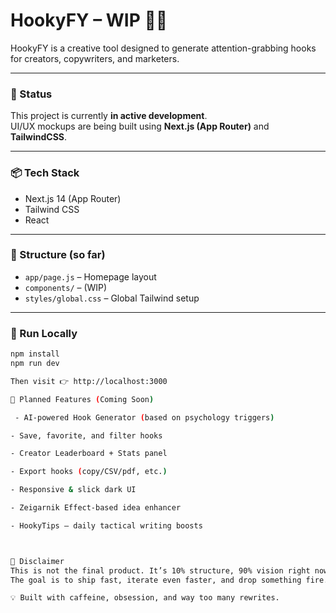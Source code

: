 # HookyFY – WIP 🧠✨

HookyFY is a creative tool designed to generate attention-grabbing hooks for creators, copywriters, and marketers.

---

### 🚧 Status

This project is currently **in active development**.  
UI/UX mockups are being built using **Next.js (App Router)** and **TailwindCSS**.

---

### 📦 Tech Stack

- Next.js 14 (App Router)
- Tailwind CSS
- React

---

### 📁 Structure (so far)

- `app/page.js` – Homepage layout
- `components/` – (WIP)
- `styles/global.css` – Global Tailwind setup

---

### 🔧 Run Locally

```bash
npm install
npm run dev

Then visit 👉 http://localhost:3000

🧠 Planned Features (Coming Soon)

 - AI-powered Hook Generator (based on psychology triggers)

- Save, favorite, and filter hooks

- Creator Leaderboard + Stats panel

- Export hooks (copy/CSV/pdf, etc.)

- Responsive & slick dark UI

- Zeigarnik Effect-based idea enhancer

- HookyTips – daily tactical writing boosts



📢 Disclaimer
This is not the final product. It’s 10% structure, 90% vision right now.
The goal is to ship fast, iterate even faster, and drop something fire. 🔥

💡 Built with caffeine, obsession, and way too many rewrites.
